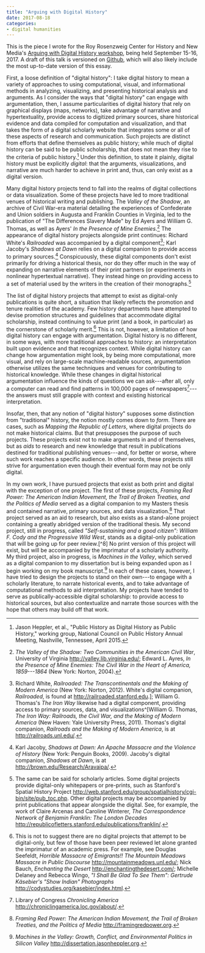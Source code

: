 ```yaml
---
title: "Arguing with Digital History"
date: 2017-08-18
categories:
- digital humanities
---
```


<aside class="posted">
This is the piece I wrote for the Roy Rosenzweig Center for History and New Media's <a href="https://rrchnm.org/news/arguing-with-digital-history-workshop-to-address-a-central-problem-in-digital-history/">Arguing with Digital History workshop</a>, being held September 15-16, 2017. A draft of this talk is versioned on <a href="https://github.com/hepplerj/arguing-digital-history">Github</a>, which will also likely include the most up-to-date version of this essay.
</aside>

First, a loose definition of "digital history": I take digital history to mean a variety of approaches to using computational, visual, and informational methods in analyzing, visualizing, and presenting historical analysis and arguments. As I consider the ways that "digital history" can engage with argumentation, then, I assume particularities of digital history that rely on graphical displays (maps, networks), take advantage of narrative and hypertextuality, provide access to digitized primary sources, share historical evidence and data compiled for computation and visualization, and that takes the form of a digital scholarly website that integrates some or all of these aspects of research and communication. Such projects are distinct from efforts that define themselves as public history; while much of digital history can be said to be public scholarship, that does not mean they rise to the criteria of public history.[^1] Under this definition, to state it plainly, digital history must be explicitly *digital*: that the arguments, visualizations, and narrative are much harder to achieve in print and, thus, can only exist as a digital version.

[^1]: Jason Heppler, et al., "Public History as Digital History as Public History," working group, National Council on Public History Annual Meeting, Nashville, Tennessee, April 2015.

Many digital history projects tend to fall into the realms of digital collections or data visualization. Some of these projects have led to more traditional venues of historical writing and publishing. The *Valley of the Shadow*, an archive of Civil War-era material detailing the experiences of Confederate and Union soldiers in Augusta and Franklin Counties in Virginia, led to the publication of "The Differences Slavery Made" by Ed Ayers and William G. Thomas, as well as Ayers' *In the Presence of Mine Enemies*.[^2] The appearance of digital history projects alongside print continues: Richard White's *Railroaded* was accompanied by a digital component[^3]; Karl Jacoby's *Shadows at Dawn* relies on a digital companion to provide access to primary sources.[^4] Conspicuously, these digital components don't exist primarily for driving a historical thesis, nor do they offer much in the way of expanding on narrative elements of their print partners (or experiments in nonlinear hypertextual narrative). They instead hinge on providing access to a set of material used by the writers in the creation of their monographs.[^5]

[^2]: *The Valley of the Shadow: Two Communities in the American Civil War*, University of Virginia <http://valley.lib.virginia.edu/>; Edward L. Ayres, *In the Presence of Mine Enemies: The Civil War in the Heart of America, 1859---1864* (New York: Norton, 2004).

[^3]: Richard White, *Railroaded: The Transcontinentals and the Making of Modern America* (New York: Norton, 2012). White's digital companion, *Railroaded*, is found at <http://railroaded.stanford.edu>.]; William G. Thomas's *The Iron Way* likewise had a digital component, providing access to primary sources, data, and visualizations^[William G. Thomas, *The Iron Way: Railroads, the Civil War, and the Making of Modern America* (New Haven: Yale University Press, 2011). Thomas's digital companion, *Railroads and the Making of Modern America*, is at <http://railroads.unl.edu/>.

[^4]: Karl Jacoby, *Shadows at Dawn: An Apache Massacre and the Violence of History* (New York: Penguin Books, 2009). Jacoby's digital companion, *Shadows at Dawn*, is at <http://brown.edu/Research/Aravaipa/>.

[^5]: The same can be said for scholarly articles. Some digital projects provide digital-only whitepapers or pre-prints, such as Stanford's Spatial History Project <http://web.stanford.edu/group/spatialhistory/cgi-bin/site/pub_toc.php>. Other digital projects may be accompanied by print publications that appear alongside the digital. See, for example, the work of Claire Arcenas and Caroline Winterer, *The Correspondence Network of Benjamin Franklin: The London Decades* <http://republicofletters.stanford.edu/publications/franklin/>.

The list of digital history projects that attempt to exist as digital-only publications is quite short, a situation that likely reflects the promotion and tenure realities of the academy. Few history departments have attempted to devise promotion structures and guidelines that accommodate digital scholarship, instead continuing to value print (and a book, in particular) as the cornerstone of scholarly merit.[^6] This is not, however, a limitation of how digital history can engage with argumentation. Digital history is no different, in some ways, with more traditional approaches to history: an interpretation built upon evidence and that recognizes context. While digital history can change how argumentation might look, by being more computational, more visual, and rely on large-scale machine-readable sources, argumentation otherwise utilizes the same techniques and venues for contributing to historical knowledge. While these changes in digital historical argumentation influence the kinds of questions we can ask---after all, only a computer can read and find patterns in 100,000 pages of newspapers[^7]---the answers must still grapple with context and existing historical interpretation.

[^6]: This is not to suggest there are no digital projects that attempt to be digital-only, but few of those have been peer reviewed let alone granted the imprimatur of an academic press. For example, see Douglas Seefeldt, *Horrible Massacre of Emigrants!! The Mountain Meadows Massacre in Public Discourse* <http://mountainmeadows.unl.edu/>; Nick Bauch, *Enchanting the Desert* <http://enchantingthedesert.com/>; Michelle Delaney and Rebecca Wingo, *"I Shall Be Glad To See Them": Gertrude Käsebier's "Show Indian" Photographs* <http://codystudies.org/kasebier/index.html>.

[^7]: Library of Congress *Chronicling America* <http://chroniclingamerica.loc.gov/about/>.

Insofar, then, that any notion of "digital history" supposes some distinction from "traditional" history, the notion mostly comes down to *form*. There are cases, such as *Mapping the Republic of Letters*, where digital projects do not make historical claims. But that presupposes the purpose of such projects. These projects exist not to make arguments in and of themselves, but as *aids* to research and new knowledge that result in publications destined for traditional publishing venues---and, for better or worse, where such work reaches a specific audience. In other words, these projects still strive for argumentation even though their eventual form may not be only digital.

In my own work, I have pursued projects that exist as both print and digital with the exception of one project. The first of these projects, *Framing Red Power: The American Indian Movement, the Trail of Broken Treaties, and the Politics of Media* served as a digital companion to my Masters thesis and contained narrative, primary sources, and data visualization.[^9] That project served as an aid to research, but also exists as a stand-alone project containing a greatly abridged version of the traditional thesis. My second project, still in progress, called *"Self-sustaining and a good citizen": William F. Cody and the Progressive Wild West*, stands as a digital-only publication that will be going up for peer review.[^8] No print version of this project will exist, but will be accompanied by the imprimatur of a scholarly authority. My third project, also in progress, is *Machines in the Valley*, which served as a digital companion to my dissertation but is being expanded upon as I begin working on my book manuscript.[^10] In each of these cases, however, I have tried to design the projects to stand on their own---to engage with a scholarly literature, to narrate historical events, and to take advantage of computational methods to aid interpretation. My projects have tended to serve as publically-accessible digital scholarship: to provide access to historical sources, but also contextualize and narrate those sources with the hope that others may build off that work. 

[^9]: *Framing Red Power: The American Indian Movement, the Trail of Broken Treaties, and the Politics of Media* <http://framingredpower.org>.

[^10]: *Machines in the Valley: Growth, Conflict, and Environmental Politics in Silicon Valley* <http://dissertation.jasonheppler.org>.
